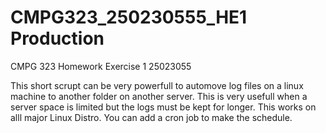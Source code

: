 # CMPG323_250230555_HE1 Production
CMPG 323 Homework Exercise 1 25023055

This short scrupt can be very powerfull to automove log files on a linux machine to another folder on another server. 
This is very usefull when a server space is limited but the logs must be kept for longer. 
This works on alll major Linux Distro. You can add a cron job to make the schedule.
